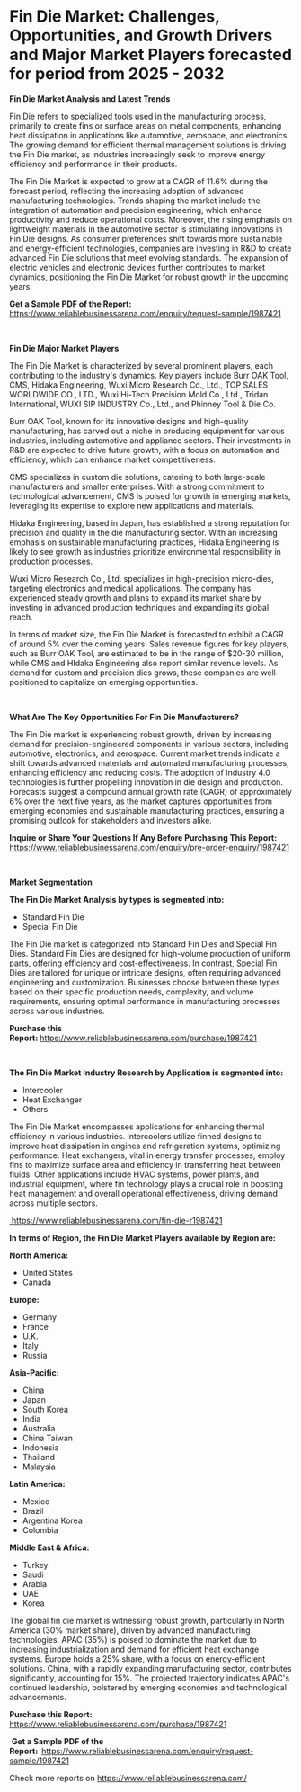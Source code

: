<p><h1>Fin Die Market: Challenges, Opportunities, and Growth Drivers and Major Market Players forecasted for period from 2025 - 2032</h1></p><p><strong>Fin Die Market Analysis and Latest Trends</strong></p>
<p><p>Fin Die refers to specialized tools used in the manufacturing process, primarily to create fins or surface areas on metal components, enhancing heat dissipation in applications like automotive, aerospace, and electronics. The growing demand for efficient thermal management solutions is driving the Fin Die market, as industries increasingly seek to improve energy efficiency and performance in their products.</p><p>The Fin Die Market is expected to grow at a CAGR of 11.6% during the forecast period, reflecting the increasing adoption of advanced manufacturing technologies. Trends shaping the market include the integration of automation and precision engineering, which enhance productivity and reduce operational costs. Moreover, the rising emphasis on lightweight materials in the automotive sector is stimulating innovations in Fin Die designs. As consumer preferences shift towards more sustainable and energy-efficient technologies, companies are investing in R&D to create advanced Fin Die solutions that meet evolving standards. The expansion of electric vehicles and electronic devices further contributes to market dynamics, positioning the Fin Die Market for robust growth in the upcoming years.</p></p>
<p><strong>Get a Sample PDF of the Report:&nbsp;</strong> <a href="https://www.reliablebusinessarena.com/enquiry/request-sample/1987421?utm_campaign=3021&utm_medium=2&utm_source=Github&utm_content=ia&utm_term=10042025&utm_id=fin-die">https://www.reliablebusinessarena.com/enquiry/request-sample/1987421</a></p>
<p>&nbsp;</p>
<p><strong>Fin Die Major Market Players</strong></p>
<p><p>The Fin Die Market is characterized by several prominent players, each contributing to the industry's dynamics. Key players include Burr OAK Tool, CMS, Hidaka Engineering, Wuxi Micro Research Co., Ltd., TOP SALES WORLDWIDE CO., LTD., Wuxi Hi-Tech Precision Mold Co., Ltd., Tridan International, WUXI SIP INDUSTRY Co., Ltd., and Phinney Tool & Die Co. </p><p>Burr OAK Tool, known for its innovative designs and high-quality manufacturing, has carved out a niche in producing equipment for various industries, including automotive and appliance sectors. Their investments in R&D are expected to drive future growth, with a focus on automation and efficiency, which can enhance market competitiveness.</p><p>CMS specializes in custom die solutions, catering to both large-scale manufacturers and smaller enterprises. With a strong commitment to technological advancement, CMS is poised for growth in emerging markets, leveraging its expertise to explore new applications and materials.</p><p>Hidaka Engineering, based in Japan, has established a strong reputation for precision and quality in the die manufacturing sector. With an increasing emphasis on sustainable manufacturing practices, Hidaka Engineering is likely to see growth as industries prioritize environmental responsibility in production processes.</p><p>Wuxi Micro Research Co., Ltd. specializes in high-precision micro-dies, targeting electronics and medical applications. The company has experienced steady growth and plans to expand its market share by investing in advanced production techniques and expanding its global reach.</p><p>In terms of market size, the Fin Die Market is forecasted to exhibit a CAGR of around 5% over the coming years. Sales revenue figures for key players, such as Burr OAK Tool, are estimated to be in the range of $20-30 million, while CMS and HIdaka Engineering also report similar revenue levels. As demand for custom and precision dies grows, these companies are well-positioned to capitalize on emerging opportunities.</p></p>
<p>&nbsp;</p>
<p><strong>What Are The Key Opportunities For Fin Die Manufacturers?</strong></p>
<p><p>The Fin Die market is experiencing robust growth, driven by increasing demand for precision-engineered components in various sectors, including automotive, electronics, and aerospace. Current market trends indicate a shift towards advanced materials and automated manufacturing processes, enhancing efficiency and reducing costs. The adoption of Industry 4.0 technologies is further propelling innovation in die design and production. Forecasts suggest a compound annual growth rate (CAGR) of approximately 6% over the next five years, as the market captures opportunities from emerging economies and sustainable manufacturing practices, ensuring a promising outlook for stakeholders and investors alike.</p></p>
<p><strong>Inquire or Share Your Questions If Any Before Purchasing This Report:</strong> <a href="https://www.reliablebusinessarena.com/enquiry/pre-order-enquiry/1987421?utm_campaign=3021&utm_medium=2&utm_source=Github&utm_content=ia&utm_term=10042025&utm_id=fin-die">https://www.reliablebusinessarena.com/enquiry/pre-order-enquiry/1987421</a></p>
<p>&nbsp;</p>
<p><strong>Market Segmentation</strong></p>
<p><strong>The Fin Die Market Analysis by types is segmented into:</strong></p>
<p><ul><li>Standard Fin Die</li><li>Special Fin Die</li></ul></p>
<p><p>The Fin Die market is categorized into Standard Fin Dies and Special Fin Dies. Standard Fin Dies are designed for high-volume production of uniform parts, offering efficiency and cost-effectiveness. In contrast, Special Fin Dies are tailored for unique or intricate designs, often requiring advanced engineering and customization. Businesses choose between these types based on their specific production needs, complexity, and volume requirements, ensuring optimal performance in manufacturing processes across various industries.</p></p>
<p><strong>Purchase this Report:&nbsp;</strong><a href="https://www.reliablebusinessarena.com/purchase/1987421?utm_campaign=3021&utm_medium=2&utm_source=Github&utm_content=ia&utm_term=10042025&utm_id=fin-die">https://www.reliablebusinessarena.com/purchase/1987421</a></p>
<p>&nbsp;</p>
<p><strong>The Fin Die Market Industry Research by Application is segmented into:</strong></p>
<p><ul><li>Intercooler</li><li>Heat Exchanger</li><li>Others</li></ul></p>
<p><p>The Fin Die Market encompasses applications for enhancing thermal efficiency in various industries. Intercoolers utilize finned designs to improve heat dissipation in engines and refrigeration systems, optimizing performance. Heat exchangers, vital in energy transfer processes, employ fins to maximize surface area and efficiency in transferring heat between fluids. Other applications include HVAC systems, power plants, and industrial equipment, where fin technology plays a crucial role in boosting heat management and overall operational effectiveness, driving demand across multiple sectors.</p></p>
<p><a href="https://www.reliablebusinessarena.com/fin-die-r1987421?utm_campaign=3021&utm_medium=2&utm_source=Github&utm_content=ia&utm_term=10042025&utm_id=fin-die">&nbsp;https://www.reliablebusinessarena.com/fin-die-r1987421</a></p>
<p><strong>In terms of Region, the Fin Die Market Players available by Region are:</strong></p>
<p>
    <p> <strong> North America: </strong>
        <ul>
            <li>United States</li>
            <li>Canada</li>
        </ul>
        </p> 
    <p> <strong> Europe: </strong>
        <ul>
            <li>Germany</li>
            <li>France</li>
            <li>U.K.</li>
            <li>Italy</li>
            <li>Russia</li>
        </ul>
        </p> 
    <p> <strong> Asia-Pacific: </strong>
        <ul>
            <li>China</li>
            <li>Japan</li>
            <li>South Korea</li>
            <li>India</li>
            <li>Australia</li>
            <li>China Taiwan</li>
            <li>Indonesia</li>
            <li>Thailand</li>
            <li>Malaysia</li>
        </ul>
        </p> 
    <p> <strong> Latin America: </strong>
        <ul>
            <li>Mexico</li>
            <li>Brazil</li>
            <li>Argentina Korea</li>
            <li>Colombia</li>
        </ul>
        </p> 
    <p> <strong> Middle East & Africa: </strong>
        <ul>
            <li>Turkey</li>
            <li>Saudi</li>
            <li>Arabia</li>
            <li>UAE</li>
            <li>Korea</li>
        </ul>
    </p>
    </p>
<p><p>The global fin die market is witnessing robust growth, particularly in North America (30% market share), driven by advanced manufacturing technologies. APAC (35%) is poised to dominate the market due to increasing industrialization and demand for efficient heat exchange systems. Europe holds a 25% share, with a focus on energy-efficient solutions. China, with a rapidly expanding manufacturing sector, contributes significantly, accounting for 15%. The projected trajectory indicates APAC's continued leadership, bolstered by emerging economies and technological advancements.</p></p>
<p><strong>Purchase this Report: </strong><a href="https://www.reliablebusinessarena.com/purchase/1987421?utm_campaign=3021&utm_medium=2&utm_source=Github&utm_content=ia&utm_term=10042025&utm_id=fin-die">https://www.reliablebusinessarena.com/purchase/1987421</a></p>
<p>&nbsp;<strong>Get a Sample PDF of the Report:&nbsp;&nbsp;</strong><a href="https://www.reliablebusinessarena.com/enquiry/request-sample/1987421?utm_campaign=3021&utm_medium=2&utm_source=Github&utm_content=ia&utm_term=10042025&utm_id=fin-die">https://www.reliablebusinessarena.com/enquiry/request-sample/1987421</a></p>
<p><strong></strong></p>
<p>Check more reports on <a href="https://www.reliablebusinessarena.com/?utm_campaign=3021&utm_medium=2&utm_source=Github&utm_content=ia&utm_term=10042025&utm_id=fin-die">https://www.reliablebusinessarena.com/</a></p>